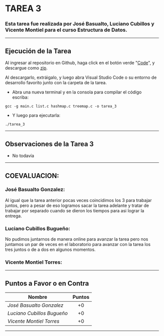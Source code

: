 # TAREA 3
### Esta tarea fue realizada por José Basualto, Luciano Cubillos y Vicente Montiel para el curso Estructura de Datos.
---
## Ejecución de la Tarea

Al ingresar al repositorio en Github, haga click en el botón verde "[Code]()",  y descargue como [zip](). 


Al descargarlo, extráigalo, y luego abra Visual Studio Code o su entorno de desarrollo favorito junto con la carpeta de la tarea.

- Abra una nueva terminal y en la consola para compilar el código escriba:

```
gcc -g main.c list.c hashmap.c treemap.c -o tarea_3
```
- Y luego para ejecutarla:

```
./tarea_3
```
---
## Observaciones de la Tarea 3
- No todavía 

---
## COEVALUACION:

### José Basualto Gonzalez: 
Al igual que la tarea anterior pocas veces coincidimos los 3 para trabajar juntos, pero a pesar de eso logramos sacar la tarea adelante y tratar de trabajar por separado cuando se dieron los tiempos para asi lograr la entrega.

### Luciano Cubillos Bugueño:
No pudimos juntarnos de manera online para avanzar la tarea pero nos juntamos un par de veces en el laboratorio para avanzar con la tarea los tres juntos o de a dos en algunos momentos.
### Vicente Montiel Torres:


--- 
## Puntos a Favor o en Contra

| Nombre | Puntos  
| --- | :---: 
| *José Basualto Gonzalez* | +0  
| *Luciano Cubillos Bugueño* | +0 
| *Vicente Montiel Torres* | +0 
---
